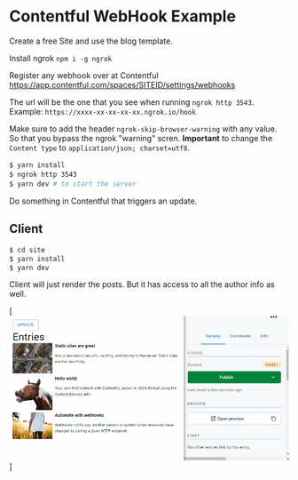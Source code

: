 # Contentful WebHook Example

Create a free Site and use the blog template.

Install ngrok `npm i -g ngrok`

Register any webhook over at Contentful https://app.contentful.com/spaces/SITEID/settings/webhooks

The url will be the one that you see when running `ngrok http 3543`. Example: `https://xxxx-xx-xx-xx-xx.ngrok.io/hook`

Make sure to add the header `ngrok-skip-browser-warning` with any value. So that you bypass the ngrok "warning" scren.
**Important** to change the `Content type` to `application/json; charset=utf8`.

```bash
$ yarn install
$ ngrok http 3543
$ yarn dev # to start the server
```

Do something in Contentful that triggers an update.

## Client

```
$ cd site
$ yarn install
$ yarn dev
```

Client will just render the posts. But it has access to all the author info as well.

[![Example](./example.gif)]
